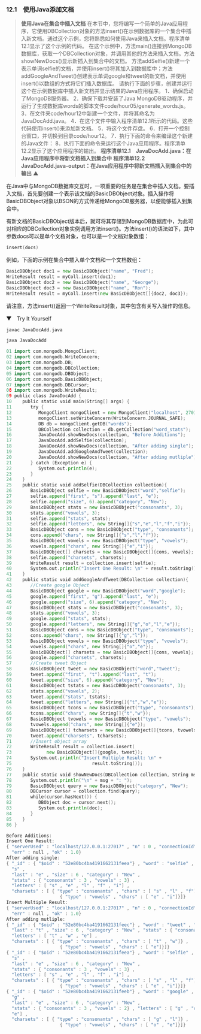### 12.1　使用Java添加文档

> **使用Java在集合中插入文档**
> 在本节中，您将编写一个简单的Java应用程序，它使用DBCollection对象的方法insert()在示例数据库的一个集合中插入新文档。通过这个示例，您将熟悉如何使用Java来插入文档。程序清单12.1显示了这个示例的代码。
> 在这个示例中，方法main()连接到MongoDB数据库，获取一个DBCollection对象，并调用其他的方法来插入文档。方法showNewDocs()显示新插入到集合中的文档。
> 方法addSelfie()新建一个表示单词selfie的文档，并使用insert()将其加入到数据库中；方法addGoogleAndTweet()创建表示单词google和tweet的新文档，并使用insert()以数组的方式将它们插入数据库。
> 请执行下面的步骤，创建并运行这个在示例数据库中插入新文档并显示结果的Java应用程序。
> 1．确保启动了MongoDB服务器。
> 2．确保下载并安装了Java MongoDB驱动程序，并运行了生成数据库words的脚本文件code/hour05/generate_words.js。
> 3．在文件夹code/hour12中新建一个文件，并将其命名为JavaDocAdd.java。
> 4．在这个文件中输入程序清单12.1所示的代码。这些代码使用insert()来添加新文档。
> 5．将这个文件存盘。
> 6．打开一个控制台窗口，并切换到目录code/hour12。
> 7．执行下面的命令来编译这个新建的Java文件：
> 8．执行下面的命令来运行这个Java应用程序。程序清单12.2显示了这个应用程序的输出。
> **程序清单12.1　JavaDocAdd.java：在Java应用程序中将新文档插入到集合中**
> **程序清单12.2　JavaDocAdd.java-output：在Java应用程序中将新文档插入到集合中的输出**
> ▲

在Java中与MongoDB数据库交互时，一项重要的任务是在集合中插入文档。要插入文档，首先要创建一个表示该文档的BasicDBObject对象。插入操作将BasicDBObject对象以BSON的方式传递给MongoDB服务器，以便能够插入到集合中。

有新文档的BasicDBObject版本后，就可将其存储到MongoDB数据库中，为此可对相应的DBCollection对象实例调用方法insert()。方法insert()的语法如下，其中参数docs可以是单个文档对象，也可以是一个文档对象数组：

```go
insert(docs)
```

例如，下面的示例在集合中插入单个文档和一个文档数组：

```go
BasicDBObject doc1 = new BasicDBObject("name", "Fred");
WriteResult result = myColl.insert(doc1);
BasicDBObject doc2 = new BasicDBObject("name", "George");
BasicDBObject doc3 = new BasicDBObject("name", "Ron");
WriteResult result = myColl.insert(new BasicDBObject[]{doc2, doc3});
```

请注意，方法insert()返回一个WriteResult对象，其中包含有关写入操作的信息。

▼　Try It Yourself

```go
javac JavaDocAdd.java
```

```go
java JavaDocAdd
```

```go
01 import com.mongodb.MongoClient;
02 import com.mongodb.WriteConcern;
03 import com.mongodb.DB;
04 import com.mongodb.DBCollection;
05 import com.mongodb.DBObject;
06 import com.mongodb.BasicDBObject;
07 import com.mongodb.DBCursor;
08 import com.mongodb.WriteResult;
09 public class JavaDocAdd {
10    public static void main(String[] args) {
11       try {
12          MongoClient mongoClient = new MongoClient("localhost", 27017);
13          mongoClient.setWriteConcern(WriteConcern.JOURNAL_SAFE);
14          DB db = mongoClient.getDB("words");
15          DBCollection collection = db.getCollection("word_stats");
16          JavaDocAdd.showNewDocs(collection, "Before Additions");
17          JavaDocAdd.addSelfie(collection);
18          JavaDocAdd.showNewDocs(collection, "After adding single");
19          JavaDocAdd.addGoogleAndTweet(collection);
20          JavaDocAdd.showNewDocs(collection, "After adding mutliple");
21       } catch (Exception e) {
22          System.out.println(e);
23       }
24    }
25    public static void addSelfie(DBCollection collection){
26       BasicDBObject selfie = new BasicDBObject("word","selfie");
27       selfie.append("first", "s").append("last", "e");
28       selfie.append("size", 6).append("category", "New");
29       BasicDBObject stats = new BasicDBObject("consonants", 3);
30       stats.append("vowels", 3);
31       selfie.append("stats", stats);
32       selfie.append("letters", new String[]{"s","e","l","f","i"});
33       BasicDBObject cons = new BasicDBObject("type", "consonants");
34       cons.append("chars", new String[]{"s","l","f"});
35       BasicDBObject vowels = new BasicDBObject("type", "vowels");
36       vowels.append("chars", new String[]{"e","i"});
37       BasicDBObject[] charsets = new BasicDBObject[]{cons, vowels};
38       selfie.append("charsets", charsets);
39       WriteResult result = collection.insert(selfie);
40       System.out.println("Insert One Result: \n" + result.toString());
41    }
42    public static void addGoogleAndTweet(DBCollection collection){
43       //Create google Object
44       BasicDBObject google = new BasicDBObject("word","google");
45       google.append("first", "g").append("last", "e");
46       google.append("size", 6).append("category", "New");
47       BasicDBObject stats = new BasicDBObject("consonants", 3);
48       stats.append("vowels", 3);
49       google.append("stats", stats);
50       google.append("letters", new String[]{"g","o","l","e"});
51       BasicDBObject cons = new BasicDBObject("type", "consonants");
52       cons.append("chars", new String[]{"g","l"});
53       BasicDBObject vowels = new BasicDBObject("type", "vowels");
54       vowels.append("chars", new String[]{"o","e"});
55       BasicDBObject[] charsets = new BasicDBObject[]{cons, vowels};
56       google.append("charsets", charsets);
57       //Create tweet Object
58       BasicDBObject tweet = new BasicDBObject("word","tweet");
59       tweet.append("first", "t").append("last", "t");
60       tweet.append("size", 6).append("category", "New");
61       BasicDBObject tstats = new BasicDBObject("consonants", 3);
62       stats.append("vowels", 2);
63       tweet.append("stats", tstats);
64       tweet.append("letters", new String[]{"t","w","e"});
65       BasicDBObject tcons = new BasicDBObject("type", "consonants");
66       tcons.append("chars", new String[]{"t","w"});
67       BasicDBObject tvowels = new BasicDBObject("type", "vowels");
68       tvowels.append("chars", new String[]{"e"});
69       BasicDBObject[] tcharsets = new BasicDBObject[]{tcons, tvowels};
70       tweet.append("charsets", tcharsets);
71       //Insert object array
72       WriteResult result = collection.insert(
73             new BasicDBObject[]{google, tweet});
74       System.out.println("Insert Multiple Result: \n" +
75                              result.toString());
76    }
77    public static void showNewDocs(DBCollection collection, String msg){
78       System.out.println("\n" + msg + ": ");
79       BasicDBObject query = new BasicDBObject("category", "New");
80       DBCursor cursor = collection.find(query);
81       while(cursor.hasNext()) {
82          DBObject doc = cursor.next();
83          System.out.println(doc);
84       }
85    }
86 }
```

```go
Before Additions:
Insert One Result:
{ "serverUsed" : "localhost/127.0.0.1:27017" , "n" : 0 , "connectionId" : 35 ,
  "err" : null , "ok" : 1.0}
After adding single:
{ "_id" : { "$oid" : "52e80bc4ba4191662131feea"} , "word" : "selfie" , "first" :
  "s" ,
  "last" : "e" , "size" : 6 , "category" : "New" ,
  "stats" : { "consonants" : 3 , "vowels" : 3} ,
  "letters" : [ "s" , "e" , "l" , "f" , "i"] ,
  "charsets" : [ { "type" : "consonants" , "chars" : [ "s" , "l" , "f"]} ,
                    { "type" : "vowels" , "chars" : [ "e" , "i"]}]}
Insert Multiple Result:
{ "serverUsed" : "localhost/127.0.0.1:27017" , "n" : 0 , "connectionId" : 35 ,
  "err" : null , "ok" : 1.0}
After adding mutliple:
{ "_id" : { "$oid" : "52e80bc4ba4191662131feec"} , "word" : "tweet" , "first" : "t",
  "last" : "t" , "size" : 6 , "category" : "New" , "stats" : { "consonants" : 3} ,
  "letters" : [ "t" , "w" , "e"] ,
  "charsets" : [ { "type" : "consonants" , "chars" : [ "t" , "w"]} ,
                    { "type" : "vowels" , "chars" : [ "e"]}]}
{ "_id" : { "$oid" : "52e80bc4ba4191662131feea"} , "word" : "selfie" , "first" :
  "s" ,
  "last" : "e" , "size" : 6 , "category" : "New" ,
  "stats" : { "consonants" : 3 , "vowels" : 3} ,
  "letters" : [ "s" , "e" , "l" , "f" , "i"] ,
  "charsets" : [ { "type" : "consonants" , "chars" : [ "s" , "l" , "f"]} ,
                    { "type" : "vowels" , "chars" : [ "e" , "i"]}]}
{ "_id" : { "$oid" : "52e80bc4ba4191662131feeb"} , "word" : "google" , "first" :
  "g" ,
  "last" : "e" , "size" : 6 , "category" : "New" ,
  "stats" : { "consonants" : 3 , "vowels" : 2} , "letters" : [ "g" , "o" , "l" ,
  "e"] ,
  "charsets" : [ { "type" : "consonants" , "chars" : [ "g" , "l"]} ,
                    { "type" : "vowels" , "chars" : [ "o" , "e"]}]}
```

